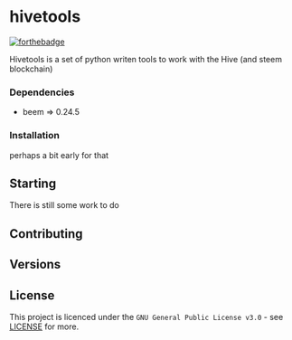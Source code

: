 # hivetools
[![forthebadge](https://forthebadge.com/images/badges/you-didnt-ask-for-this.svg)](https://forthebadge.com)

Hivetools is a set of python writen tools to work with the Hive (and steem blockchain)


### Dependencies

- beem => 0.24.5

### Installation

perhaps a bit early for that

## Starting

There is still some work to do

## Contributing


## Versions


## License

This project is licenced under the  ``GNU General Public License v3.0`` - see [LICENSE](LICENSE) for more.

